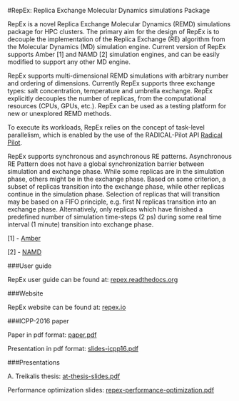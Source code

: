 #RepEx: Replica Exchange Molecular Dynamics simulations Package

RepEx is a novel Replica Exchange Molecular Dynamics (REMD)
simulations package for HPC clusters. The primary aim for the design of RepEx
is to decouple the implementation of the Replica Exchange (RE) algorithm from
the Molecular Dynamics (MD) simulation engine. Current version of RepEx supports Amber [1] and NAMD [2] simulation engines, and can be easily modified to support 
any other MD engine. 

RepEx supports multi-dimensional REMD simulations with arbitrary number and
ordering of dimensions. Currently RepEx supports three exchange types: salt
concentration, temperature and umbrella exchange. RepEx explicitly decouples the
number of replicas, from the computational resources (CPUs, GPUs, etc.). RepEx
can be used as a testing platform for new or unexplored REMD methods.

To execute its workloads, RepEx relies on the concept of task-level parallelism, which is enabled by the use of the RADICAL-Pilot API [Radical Pilot](http://radicalpilot.readthedocs.org/en/latest/).

RepEx supports synchronous and asynchronous RE patterns. Asynchronous RE
Pattern does not have a global synchronization barrier between simulation and
exchange phase. While some replicas are in the simulation phase, others might
be in the exchange phase. Based on some criterion, a subset of replicas
transition into the exchange phase, while other replicas continue in the
simulation phase. Selection of replicas that will transition may be based on a
FIFO principle, e.g. first N replicas transition into an exchange
phase. Alternatively, only replicas which have finished a predefined number of
simulation time-steps (2 ps) during some real time interval (1 minute)
transition into exchange phase.


[1] - [Amber](http://ambermd.org/)

[2] - [NAMD](http://www.ks.uiuc.edu/Research/namd/)

###User guide

RepEx user guide can be found at: [repex.readthedocs.org](http://repex.readthedocs.org/en/master/)

###Website

RepEx website can be found at: [repex.io](http://radical-cybertools.github.io/RepEx/)

###ICPP-2016 paper

Paper in pdf format: [paper.pdf](https://github.com/radical-cybertools/radical.repex/blob/devel/documents/icpp16/paper.pdf)

Presentation in pdf format: [slides-icpp16.pdf](https://github.com/radical-cybertools/radical.repex/blob/devel/documents/icpp16/slides-icpp16.pdf)

###Presentations

A. Treikalis thesis: [at-thesis-slides.pdf](https://github.com/radical-cybertools/radical.repex/blob/devel/documents/presentations/at-thesis-slides.pdf)

Performance optimization slides: [repex-performance-optimization.pdf](https://github.com/radical-cybertools/radical.repex/blob/devel/documents/presentations/repex-performance-optimization.pdf)
